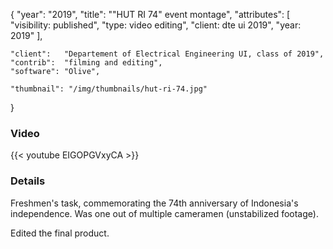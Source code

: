 {
	"year": "2019",
	"title": "\"HUT RI 74\" event montage",
	"attributes": [
		"visibility: published",
		"type: video editing",
		"client: dte ui 2019",
		"year: 2019"
	],
	
	"client":   "Departement of Electrical Engineering UI, class of 2019",
	"contrib":  "filming and editing",
	"software": "Olive",
	
	"thumbnail": "/img/thumbnails/hut-ri-74.jpg"
}

### Video
{{< youtube EIGOPGVxyCA >}}

### Details
Freshmen's task, commemorating the 74th anniversary of Indonesia's independence. Was one out of multiple cameramen (unstabilized footage).

Edited the final product.

